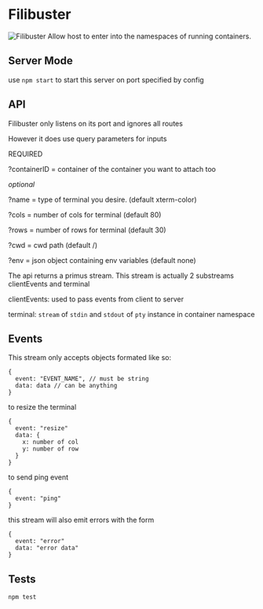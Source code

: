 Filibuster
==========
![Filibuster](https://s3.amazonaws.com/uploads.hipchat.com/31372/651154/4B81cwE0Ynn3CwA/pirate_270x270-24-20130116-39.jpg)
Allow host to enter into the namespaces of running containers.


Server Mode
-----------
use `npm start` to start this server on port specified by config


API
---
Filibuster only listens on its port and ignores all routes

However it does use query parameters for inputs

REQUIRED

?containerID  = container of the container you want to attach too

*optional*

?name = type of terminal you desire. (default xterm-color)

?cols = number of cols for terminal (default 80)

?rows = number of rows for terminal (default 30)

?cwd = cwd path (default /)

?env = json object containing env variables (default none)

The api returns a primus stream. This stream is actually 2 substreams clientEvents and terminal

clientEvents: used to pass events from client to server

terminal: `stream` of `stdin` and `stdout` of `pty` instance in container namespace


Events
------
This stream only accepts objects formated like so:
```
{
  event: "EVENT_NAME", // must be string
  data: data // can be anything
}
```

to resize the terminal

```
{
  event: "resize"
  data: {
    x: number of col
    y: number of row
  }
}
```

to send ping event

```
{
  event: "ping"
}
```

this stream will also emit errors with the form

```
{
  event: "error"
  data: "error data"
}
```

Tests
-----
`npm test`
